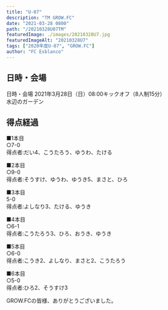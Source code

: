 ```yaml
---
title: "U-07"
description: "TM GROW.FC"
date: "2021-03-28 0800"
path: "/20210328U07TM"
featuredImage: ./images/20210328U7.jpg
featuredImageAlt: "20210328U7"
tags: ["2020年度U-07", "GROW.FC"]
author: "FC Esblanco"
---
```


## 日時・会場

日時・会場
2021年3月28日（日）08:00キックオフ（8人制15分）<br>
水辺のガーデン

## 得点経過

■1本目<br>
○7-0<br>
得点者:だい4、こうたろう、ゆうわ、たける

■2本目<br>
○9-0<br>
得点者:そうすけ、ゆうわ、ゆうき5、まさと、ひろ

■3本目<br>
5-0<br>
得点者:よしなり3、たける、ゆうき

■4本目<br>
○6-1<br>
得点者:こうたろう3、ひろ、おうき、ゆうき

■5本目<br>
○6-0<br>
得点者:こうき2、よしなり、まさと2、こうたろう

■6本目<br>
○5-0<br>
得点者:ひろ2、そうすけ3


GROW.FCの皆様、ありがとうございました。
